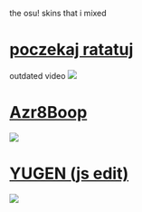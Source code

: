 the osu! skins that i mixed

# [poczekaj ratatuj](https://github.com/jsmoment/osu-skins/raw/main/skins/poczekaj%20ratatuj.osk)
outdated video
[<img src="https://user-images.githubusercontent.com/75227863/156896494-51261cfa-ae56-44a6-87f3-b91633414290.png">](https://www.youtube.com/watch?v=eZSK_tuOAB8)

# [Azr8Boop](https://github.com/jsmoment/osu-skins/raw/main/skins/Azr8Boop.osk)
[<img src="https://user-images.githubusercontent.com/75227863/156896788-283ced82-151b-4d78-81ba-177d15648fa6.png">](https://www.youtube.com/watch?v=imzdDeCHeMM)

# [YUGEN (js edit)](https://github.com/jsmoment/osu-skins/raw/main/skins/YUGEN%20(js%20edit).osk)
[<img src="https://user-images.githubusercontent.com/75227863/156896857-60f03e1d-5cfa-4376-993e-bbbb741406ce.png">](https://www.youtube.com/watch?v=bh0zVD84LPk)
